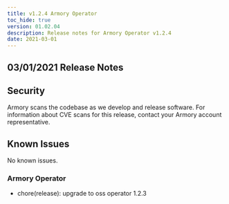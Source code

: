 ```yaml
---
title: v1.2.4 Armory Operator
toc_hide: true
version: 01.02.04
description: Release notes for Armory Operator v1.2.4
date: 2021-03-01
---
```


## 03/01/2021 Release Notes

## Security

Armory scans the codebase as we develop and release software. For information about CVE scans for this release, contact your Armory account representative.

## Known Issues
No known issues.

### Armory Operator

* chore(release): upgrade to oss operator 1.2.3
